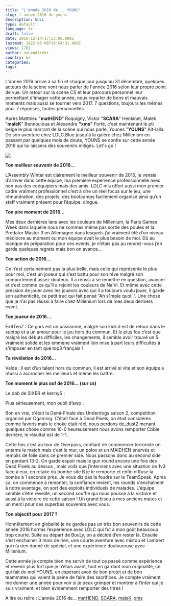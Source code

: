```yaml
---
title: "L'année 2016 de... YOUNS"
slug: l-annee-2016-de-youns
description: NULL
type: default
language: fr
draft: false
date: 2016-12-14T17:53:00.000Z
lastmod: 2022-05-06T18:54:31.000Z
views: 1781
author: neLendirekt
country: be
categories:
tags:
---
```

L'année 2016 arrive à sa fin et chaque jour jusqu'au 31 décembre, quelques acteurs de la scène vont nous parler de l'année 2016 selon leur propre point de vue. Un retour sur la scène CS et leur parcours personnel leur permettant d'imager cette année, nous reparler de bons et mauvais moments mais aussi se tourner vers 2017\. 7 questions, toujours les mêmes pour 7 réponses, toutes personnelles.

Après Matthieu "**matHEND**" Roquigny, Victor "**SCARA**" Henkinet, Malek "**maleK**" Bennouioua et Alexandre **"xms"** Forté, c'est maintenant le pti belge le plus marrant de la scène qui nous parle, Younes "**YOUNS**" Ait-lalla. De son aventure chez LDLC.Blue jusqu'à la galère chez Millenium en passant par quelques mois de doute, YOUNS se confie sur cette année 2016 qui lui laissera des souvenirs mitigés. Let's go !

![](/storage/images/582c737842c27_9d255ec61f10c8f89f06c203e79e0142png)

**Ton meilleur souvenir de 2016…**

L’Assembly Winter est clairement le meilleur souvenir de 2016, je venais d’arriver dans cette équipe, ma première expérience professionnelle avec non pas des coéquipiers mais des amis. LDLC m’a offert aussi mon premier cadre vraiment professionnel c’est à dire un réel focus sur le jeu, une rémunération, des projets, des bootcamps facilement organisé ainsi qu’un staff vraiment présent pour l’équipe. dingue.

**Ton pire moment de 2016…**

Mes deux dernières lans avec les couleurs de Millenium, la Paris Games Week dans laquelle nous ne sommes même pas sortie des poules et la Predator Master 3 en Allemagne dans lesquels j’ai vraiment été d’un niveau médiocre au moment ou mon équipe avait le plus besoin de moi. Dû au manque de préparation pour ces events, je n’étais pas au rendez-vous j’en garde quelques regrets mais bon on avance...

**Ton action de 2016…** 

Ce n’est certainement pas la plus belle, mais celle qui représente le plus pour moi, c’est un joueur qui s’est battu pour son rêve malgré son comportement assez douteux. Il a réussi à se remettre en question, avancer et c’est comme ça qu’il a rejoint les couleurs de Na’Vi. Et même avec cette pression de jouer avec les joueurs avec qui il a toujours voulu jouer, il garde son authenticité, ce petit truc qui fait pensé ”Ah s1mple quoi..”. Une chose que je n’ai pas réussi à faire chez Millenium lors de mes deux derniers event.

**Ton joueur de 2016…** 

Ex6TenZ : Ce gars est un passionné, malgré son kick il est de retour dans le subtop et a un amour pour le jeu hors du commun. Et le plus fou c’est que malgré les débuts difficiles, les changements, il semble avoir trouvé un 5 vraiment solide et les emmène vraiment loin mise à part leurs difficultés à s'imposer en tant que top3 français !

**Ta révélation de 2016…**

Valde : il est d’un talent hors du commun, il est arrivé si vite et son équipe a réussi à accrocher les meilleurs et même les battre.

**Ton moment le plus ouf de 2016… (sur cs)**

Le dab de SIXER et kennyS :

Plus sérieusement, mon oubli d’awp :

Bon en vrai, c’était la Demi-Finale des Underdogs saison 2, compétition organisé par Ogaming. C’était face à Dead Pixels, on était considérés comme favoris mais le choke était réel, nous perdons de\_dust2 menant quelques chose comme 10-0 heureusement nous avons remporter Cbble derrière, le résultat est de 1-1.

Cette fois c’est au tour de Overpass, confiant de commencer terroriste on entame le match mais c’est le mur, un polox et un MAIDHEN énervés et remplis de folie dans ce premier side. Nous passons donc au second side en perdant 13-2\. On garde espoir mais le gun round encore une fois des Dead Pixels au dessus , mais voilà que j’interviens avec une situation de 1v3 face à eux, en retake du bombe site B je le remporte et enfin diffuse la bombe à 1 seconde près. Je vous dis pas la foudre sur le TeamSpeak. Après ça, on commence à remonter, la confiance revient, les rounds s'enchaînent à notre avantage, on sort des exploits individuels de malades. L’équipe semble s’être réveillé, un second souffle qui nous pousse à la victoire et aussi à la victoire de cette saison ! Un grand bisou à mes anciens mates et un merci pour ces superbes souvenirs avec vous. 

**Ton objectif pour 2017 ?**

Honnêtement en globalité je ne gardes pas un très bon souvenirs de cette année 2016 hormis l’expérience avec LDLC qui fut à mon goût beaucoup trop courte. Suite au départ de BouLy, on a décidé d’en rester là. Ensuite s’est enchainer 3 mois de rien, une courte aventure avec mistou et Lambert qui n’a rien donné de spécial, et une expérience douloureuse avec Millenium.

Cette année je compte bien me servir de tout ce passé comme expérience et revenir plus fort que je n’étais avant, tout en gardant mon originalité, ce qui fait de moi YOUNS, en espérant avoir de bon projet et de bon teammates qui valent la peine de faire des sacrifices. Je compte vraiment me donner une année pour voir si je peux grimper et montrer à l’inter qui je suis vraiment, et bien évidemment remporter des titres !

A lire ou relire : L'année 2016 de... [matHEND](/fr/flash/lannee-2016-de-mathend/136), [SCARA](/fr/flash/lannee-2016-de-scara/135), [maleK](/fr/flash/lannee-2016-de-malek/142), [xms](/fr/flash/lannee-2016-de-xms/145)
